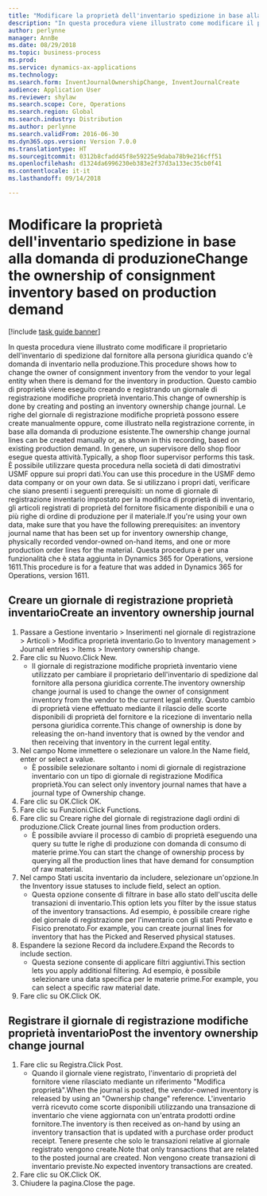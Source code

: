 ```yaml
--- 
title: "Modificare la proprietà dell'inventario spedizione in base alla domanda di produzione"
description: "In questa procedura viene illustrato come modificare il proprietario dell'inventario di spedizione dal fornitore alla persona giuridica quando c'è domanda di inventario nella produzione."
author: perlynne
manager: AnnBe
ms.date: 08/29/2018
ms.topic: business-process
ms.prod: 
ms.service: dynamics-ax-applications
ms.technology: 
ms.search.form: InventJournalOwnershipChange, InventJournalCreate
audience: Application User
ms.reviewer: shylaw
ms.search.scope: Core, Operations
ms.search.region: Global
ms.search.industry: Distribution
ms.author: perlynne
ms.search.validFrom: 2016-06-30
ms.dyn365.ops.version: Version 7.0.0
ms.translationtype: HT
ms.sourcegitcommit: 0312b8cfadd45f8e59225e9daba78b9e216cff51
ms.openlocfilehash: d1324da6996230eb383e2f37d3a133ec35cb0f41
ms.contentlocale: it-it
ms.lasthandoff: 09/14/2018

---
```

# <a name="change-the-ownership-of-consignment-inventory-based-on-production-demand"></a><span data-ttu-id="0f6bf-103">Modificare la proprietà dell'inventario spedizione in base alla domanda di produzione</span><span class="sxs-lookup"><span data-stu-id="0f6bf-103">Change the ownership of consignment inventory based on production demand</span></span>

[!include [task guide banner](../../includes/task-guide-banner.md)]

<span data-ttu-id="0f6bf-104">In questa procedura viene illustrato come modificare il proprietario dell'inventario di spedizione dal fornitore alla persona giuridica quando c'è domanda di inventario nella produzione.</span><span class="sxs-lookup"><span data-stu-id="0f6bf-104">This procedure shows how to change the owner of consignment inventory from the vendor to your legal entity when there is demand for the inventory in production.</span></span> <span data-ttu-id="0f6bf-105">Questo cambio di proprietà viene eseguito creando e registrando un giornale di registrazione modifiche proprietà inventario.</span><span class="sxs-lookup"><span data-stu-id="0f6bf-105">This change of ownership is done by creating and posting an inventory ownership change journal.</span></span> <span data-ttu-id="0f6bf-106">Le righe del giornale di registrazione modifiche proprietà possono essere create manualmente oppure, come illustrato nella registrazione corrente, in base alla domanda di produzione esistente.</span><span class="sxs-lookup"><span data-stu-id="0f6bf-106">The ownership change journal lines can be created manually or, as shown in this recording, based on existing production demand.</span></span> <span data-ttu-id="0f6bf-107">In genere, un supervisore dello shop floor esegue questa attività.</span><span class="sxs-lookup"><span data-stu-id="0f6bf-107">Typically, a shop floor supervisor performs this task.</span></span> <span data-ttu-id="0f6bf-108">È possibile utilizzare questa procedura nella società di dati dimostrativi USMF oppure sui propri dati.</span><span class="sxs-lookup"><span data-stu-id="0f6bf-108">You can use this procedure in the USMF demo data company or on your own data.</span></span> <span data-ttu-id="0f6bf-109">Se si utilizzano i propri dati, verificare che siano presenti i seguenti prerequisiti: un nome di giornale di registrazione inventario impostato per la modifica di proprietà di inventario, gli articoli registrati di proprietà del fornitore fisicamente disponibili e una o più righe di ordine di produzione per il materiale.</span><span class="sxs-lookup"><span data-stu-id="0f6bf-109">If you're using your own data, make sure that you have the following prerequisites: an inventory journal name that has been set up for inventory ownership change, physically recorded vendor-owned on-hand items, and one or more production order lines for the material.</span></span> <span data-ttu-id="0f6bf-110">Questa procedura è per una funzionalità che è stata aggiunta in Dynamics 365 for Operations, versione 1611.</span><span class="sxs-lookup"><span data-stu-id="0f6bf-110">This procedure is for a feature that was added in Dynamics 365 for Operations, version 1611.</span></span>


## <a name="create-an-inventory-ownership-journal"></a><span data-ttu-id="0f6bf-111">Creare un giornale di registrazione proprietà inventario</span><span class="sxs-lookup"><span data-stu-id="0f6bf-111">Create an inventory ownership journal</span></span>
1. <span data-ttu-id="0f6bf-112">Passare a Gestione inventario > Inserimenti nel giornale di registrazione > Articoli > Modifica proprietà inventario.</span><span class="sxs-lookup"><span data-stu-id="0f6bf-112">Go to Inventory management > Journal entries > Items > Inventory ownership change.</span></span>
2. <span data-ttu-id="0f6bf-113">Fare clic su Nuovo.</span><span class="sxs-lookup"><span data-stu-id="0f6bf-113">Click New.</span></span>
    * <span data-ttu-id="0f6bf-114">Il giornale di registrazione modifiche proprietà inventario viene utilizzato per cambiare il proprietario dell'inventario di spedizione dal fornitore alla persona giuridica corrente.</span><span class="sxs-lookup"><span data-stu-id="0f6bf-114">The inventory ownership change journal is used to change the owner of consignment inventory from the vendor to the current legal entity.</span></span> <span data-ttu-id="0f6bf-115">Questo cambio di proprietà viene effettuato mediante il rilascio delle scorte disponibili di proprietà del fornitore e la ricezione di inventario nella persona giuridica corrente.</span><span class="sxs-lookup"><span data-stu-id="0f6bf-115">This change of ownership is done by releasing the on-hand inventory that is owned by the vendor and then receiving that inventory in the current legal entity.</span></span>  
3. <span data-ttu-id="0f6bf-116">Nel campo Nome immettere o selezionare un valore.</span><span class="sxs-lookup"><span data-stu-id="0f6bf-116">In the Name field, enter or select a value.</span></span>
    * <span data-ttu-id="0f6bf-117">È possibile selezionare soltanto i nomi di giornale di registrazione inventario con un tipo di giornale di registrazione Modifica proprietà.</span><span class="sxs-lookup"><span data-stu-id="0f6bf-117">You can select only inventory journal names that have a journal type of Ownership change.</span></span>  
4. <span data-ttu-id="0f6bf-118">Fare clic su OK.</span><span class="sxs-lookup"><span data-stu-id="0f6bf-118">Click OK.</span></span>
5. <span data-ttu-id="0f6bf-119">Fare clic su Funzioni.</span><span class="sxs-lookup"><span data-stu-id="0f6bf-119">Click Functions.</span></span>
6. <span data-ttu-id="0f6bf-120">Fare clic su Creare righe del giornale di registrazione dagli ordini di produzione.</span><span class="sxs-lookup"><span data-stu-id="0f6bf-120">Click Create journal lines from production orders.</span></span>
    * <span data-ttu-id="0f6bf-121">È possibile avviare il processo di cambio di proprietà eseguendo una query su tutte le righe di produzione con domanda di consumo di materie prime.</span><span class="sxs-lookup"><span data-stu-id="0f6bf-121">You can start the change of ownership process by querying all the production lines that have demand for consumption of raw material.</span></span>  
7. <span data-ttu-id="0f6bf-122">Nel campo Stati uscita inventario da includere, selezionare un'opzione.</span><span class="sxs-lookup"><span data-stu-id="0f6bf-122">In the Inventory issue statuses to include field, select an option.</span></span>
    * <span data-ttu-id="0f6bf-123">Questa opzione consente di filtrare in base allo stato dell'uscita delle transazioni di inventario.</span><span class="sxs-lookup"><span data-stu-id="0f6bf-123">This option lets you filter by the issue status of the inventory transactions.</span></span> <span data-ttu-id="0f6bf-124">Ad esempio, è possibile creare righe del giornale di registrazione per l'inventario con gli stati Prelevato e Fisico prenotato.</span><span class="sxs-lookup"><span data-stu-id="0f6bf-124">For example, you can create journal lines for inventory that has the Picked and Reserved physical statuses.</span></span>  
8. <span data-ttu-id="0f6bf-125">Espandere la sezione Record da includere.</span><span class="sxs-lookup"><span data-stu-id="0f6bf-125">Expand the Records to include section.</span></span>
    * <span data-ttu-id="0f6bf-126">Questa sezione consente di applicare filtri aggiuntivi.</span><span class="sxs-lookup"><span data-stu-id="0f6bf-126">This section lets you apply additional filtering.</span></span> <span data-ttu-id="0f6bf-127">Ad esempio, è possibile selezionare una data specifica per le materie prime.</span><span class="sxs-lookup"><span data-stu-id="0f6bf-127">For example, you can select a specific raw material date.</span></span>  
9. <span data-ttu-id="0f6bf-128">Fare clic su OK.</span><span class="sxs-lookup"><span data-stu-id="0f6bf-128">Click OK.</span></span>

## <a name="post-the-inventory-ownership-change-journal"></a><span data-ttu-id="0f6bf-129">Registrare il giornale di registrazione modifiche proprietà inventario</span><span class="sxs-lookup"><span data-stu-id="0f6bf-129">Post the inventory ownership change journal</span></span>
1. <span data-ttu-id="0f6bf-130">Fare clic su Registra.</span><span class="sxs-lookup"><span data-stu-id="0f6bf-130">Click Post.</span></span>
    * <span data-ttu-id="0f6bf-131">Quando il giornale viene registrato, l'inventario di proprietà del fornitore viene rilasciato mediante un riferimento "Modifica proprietà".</span><span class="sxs-lookup"><span data-stu-id="0f6bf-131">When the journal is posted, the vendor-owned inventory is released by using an "Ownership change" reference.</span></span> <span data-ttu-id="0f6bf-132">L'inventario verrà ricevuto come scorte disponibili utilizzando una transazione di inventario che viene aggiornata con un'entrata prodotti ordine fornitore.</span><span class="sxs-lookup"><span data-stu-id="0f6bf-132">The inventory is then received as on-hand by using an inventory transaction that is updated with a purchase order product receipt.</span></span> <span data-ttu-id="0f6bf-133">Tenere presente che solo le transazioni relative al giornale registrato vengono create.</span><span class="sxs-lookup"><span data-stu-id="0f6bf-133">Note that only transactions that are related to the posted journal are created.</span></span> <span data-ttu-id="0f6bf-134">Non vengono create transazioni di inventario previste.</span><span class="sxs-lookup"><span data-stu-id="0f6bf-134">No expected inventory transactions are created.</span></span>  
2. <span data-ttu-id="0f6bf-135">Fare clic su OK.</span><span class="sxs-lookup"><span data-stu-id="0f6bf-135">Click OK.</span></span>
3. <span data-ttu-id="0f6bf-136">Chiudere la pagina.</span><span class="sxs-lookup"><span data-stu-id="0f6bf-136">Close the page.</span></span>


